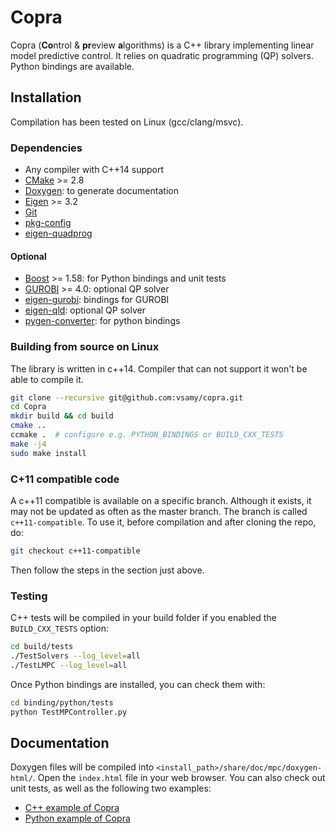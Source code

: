 # Copra

Copra (**Co**ntrol & **pr**eview **a**lgorithms) is a C++ library implementing
linear model predictive control. It relies on quadratic programming (QP)
solvers. Python bindings are available.

## Installation

Compilation has been tested on Linux (gcc/clang/msvc).

### Dependencies

* Any compiler with C++14 support
* [CMake](https://cmake.org) >= 2.8
* [Doxygen](http://www.stack.nl/~dimitri/doxygen/): to generate documentation
* [Eigen](http://eigen.tuxfamily.org/index.php?title=Main_Page) >= 3.2
* [Git](https://git-scm.com/)
* [pkg-config](https://www.freedesktop.org/wiki/Software/pkg-config/)
* [eigen-quadprog](https://github.com/vsamy/eigen-quadprog)

#### Optional

* [Boost](http://www.boost.org/doc/libs/1_58_0/more/getting_started/unix-variants.html) >= 1.58: for Python bindings and unit tests
* [GUROBI](http://www.gurobi.com/) >= 4.0: optional QP solver
* [eigen-gurobi](https://github.com/vsamy/eigen-gurobi): bindings for GUROBI
* [eigen-qld](https://github.com/jrl-umi3218/eigen-qld.git): optional QP solver
* [pygen-converter](https://github.com/vsamy/pygen-converter): for python bindings

### Building from source on Linux

The library is written in c++14. Compiler that can not support it won't be able to compile it.

```sh
git clone --recursive git@github.com:vsamy/copra.git
cd Copra
mkdir build && cd build
cmake ..
ccmake .  # configure e.g. PYTHON_BINDINGS or BUILD_CXX_TESTS
make -j4
sudo make install
```

### C+11 compatible code
A c++11 compatible is available on a specific branch.
Although it exists, it may not be updated as often as the master branch.
The branch is called `c++11-compatible`. To use it, before compilation and after cloning the repo, do:

```sh
git checkout c++11-compatible
```

Then follow the steps in the section just above.

### Testing

C++ tests will be compiled in your build folder if you enabled the
``BUILD_CXX_TESTS`` option:

```sh
cd build/tests
./TestSolvers --log_level=all
./TestLMPC --log_level=all
```

Once Python bindings are installed, you can check them with:

```sh
cd binding/python/tests
python TestMPController.py
```

## Documentation

Doxygen files will be compiled into
``<install_path>/share/doc/mpc/doxygen-html/``. Open the `index.html` file in
your web browser. You can also check out unit tests, as well as the following
two examples:

- [C++ example of Copra](https://vsamy.github.io/en/blog/copra-example-cpp)
- [Python example of Copra](https://vsamy.github.io/en/blog/copra-example-python)
